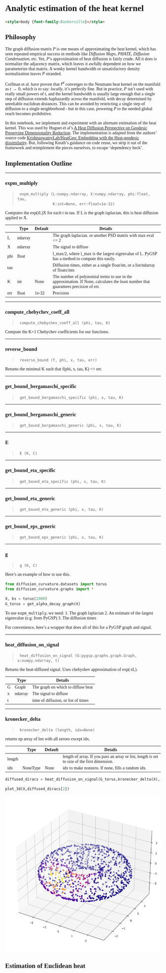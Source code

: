 # Analytic estimation of the heat kernel

<!-- WARNING: THIS FILE WAS AUTOGENERATED! DO NOT EDIT! -->

``` html
<style>body {font-family:Baskerville}</style>
```

<style>body {font-family:Baskerville}</style>

## Philosophy

The graph diffusion matrix $P$ is one means of approximating the heat
kernel, which has seen repeated empirical success in methods like
*Diffusion Maps*, *PHATE*, *Diffusion Condensation*, etc. Yet, $P$’s
approximation of heat diffusion is fairly crude. All it does is
normalize the adjacency matrix, which leaves it awfully dependent on how
we parameterize that matrix. A wonky kernel bandwidth or unsatisfactory
density normalization leaves $P$ stranded.

Coifman et al. have proven that $P^t$ converges to the Neumann heat
kernel on the manifold as $t \to 0$, which is to say: *locally*, it’s
perfectly fine. But in practice, $P$ isn’t used with really small powers
of $t$, and the kernel bandwidth is usually large enough that a single
step of diffusion extends haphazardly across the manifold, with decay
determined by unreliable euclidean distances. This can be avoided by
restricting a single step of diffusion to a single neighborhood - but in
this case, powering $P$ to the needed global reach becomes prohibitive.

In this notebook, we implement and experiment with an alternate
estimation of the heat kernel. This was used by Huguet et al’s [A Heat
Diffusion Perspective on Geodesic Preserving Dimensionality
Reduction](https://arxiv.org/abs/2305.19043). The implementation is
adapted from the authors’ source code [KrishnaswamyLab/HeatGeo:
Embedding with the Heat-geodesic
dissimilarity](https://github.com/KrishnaswamyLab/HeatGeo). But,
following Knuth’s guidance on code reuse, we strip it out of the
framework and reimplement the pieces ourselves, to escape ‘dependency
heck’.

## Implementation Outline

------------------------------------------------------------------------

### expm_multiply

>      expm_multiply (L:numpy.ndarray, X:numpy.ndarray, phi:float, tau,
>                     K:int=None, err:float=1e-32)

Computes the exp(tL)X for each t in tau. If L is the graph laplacian,
this is heat diffusion applied to X.

|     | **Type** | **Default** | **Details**                                                                                                                        |
|-----|----------|-------------|------------------------------------------------------------------------------------------------------------------------------------|
| L   | ndarray  |             | The graph laplacian. or another PSD matrix with max eval \<= 2                                                                     |
| X   | ndarray  |             | The signal to diffuse                                                                                                              |
| phi | float    |             | l_max/2, where l_max is the largest eigenvalue of L. PyGSP has a method to compute this easily.                                    |
| tau |          |             | Diffusion times, either as a single float/int, or a list/ndarray of floats/ints                                                    |
| K   | int      | None        | The number of polynomial terms to use in the approximation. If None, calculates the least number that guarantees precision of err. |
| err | float    | 1e-32       | Precision                                                                                                                          |

------------------------------------------------------------------------

### compute_chebychev_coeff_all

>      compute_chebychev_coeff_all (phi, tau, K)

Compute the K+1 Chebychev coefficients for our functions.

------------------------------------------------------------------------

### reverse_bound

>      reverse_bound (f, phi, x, tau, err)

Returns the minimal K such that f(phi, x, tau, K) \<= err.

------------------------------------------------------------------------

### get_bound_bergamaschi_specific

>      get_bound_bergamaschi_specific (phi, x, tau, K)

------------------------------------------------------------------------

### get_bound_bergamaschi_generic

>      get_bound_bergamaschi_generic (phi, x, tau, K)

------------------------------------------------------------------------

### E

>      E (K, C)

------------------------------------------------------------------------

### get_bound_eta_specific

>      get_bound_eta_specific (phi, x, tau, K)

------------------------------------------------------------------------

### get_bound_eta_generic

>      get_bound_eta_generic (phi, x, tau, K)

------------------------------------------------------------------------

### get_bound_eps_generic

>      get_bound_eps_generic (phi, x, tau, K)

------------------------------------------------------------------------

### g

>      g (K, C)

Here’s an example of how to use this.

``` python
from diffusion_curvature.datasets import torus
from diffusion_curvature.graphs import *
```

``` python
X, ks = torus(2000)
G_torus = get_alpha_decay_graph(X)
```

To use `expm_multiply`, we need: 1. The graph laplacian 2. An estimate
of the largest eigenvalue (e.g. from PyGSP) 3. The diffusion times

For convenience, here’s a wrapper that does all of this for a PyGSP
graph and signal.

------------------------------------------------------------------------

### heat_diffusion_on_signal

>      heat_diffusion_on_signal (G:pygsp.graphs.graph.Graph, x:numpy.ndarray, t)

Returns the heat-diffused signal. Uses chebyshev approximation of
exp(-tL).

|     | **Type** | **Details**                         |
|-----|----------|-------------------------------------|
| G   | Graph    | The graph on which to diffuse heat  |
| x   | ndarray  | The signal to diffuse               |
| t   |          | time of diffusion, or list of times |

------------------------------------------------------------------------

### kronecker_delta

>      kronecker_delta (length, idx=None)

returns np array of len with all zeroes except idx.

|        | **Type** | **Default** | **Details**                                                                                  |
|--------|----------|-------------|----------------------------------------------------------------------------------------------|
| length |          |             | length of array. If you pass an array or list, length is set to size of the first dimension. |
| idx    | NoneType | None        | idx to make nonzero. If none, fills a random idx.                                            |

``` python
diffused_diracs = heat_diffusion_on_signal(G_torus,kronecker_delta(X),[4,8,12])
```

``` python
plot_3d(X,diffused_diracs[2])
```

![](Neumann%20Heat%20Kernel%20via%20Chebyshev%20Approximation_files/figure-commonmark/cell-18-output-1.png)

## Estimation of Euclidean heat
